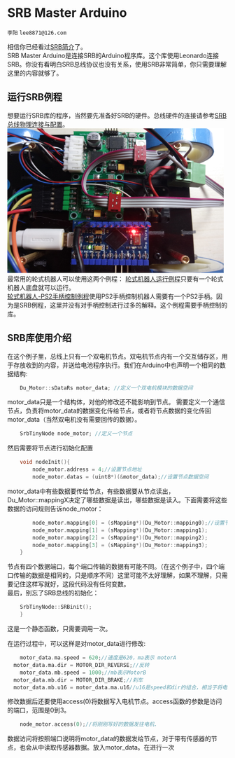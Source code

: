 # SRB Master Arduino
`李阳` `lee8871@126.com`</br>

相信你已经看过[SRB简介](https://github.com/lee8871/SRB-Introduction)了。</br>
SRB Master Arduino是连接SRB的Arduino程序库。这个库使用Leonardo连接SRB。你没有看明白SRB总线协议也没有关系，使用SRB非常简单，你只需要理解这里的内容就够了。</br>

## 运行SRB例程
想要运行SRB库的程序，当然要先准备好SRB的硬件。总线硬件的连接请参考[SRB总线物理连接与配置](SRB连线与配置.md)。</br>
<img src="Image\finish.jpg"  height="330" width="495"></br>
最常用的轮式机器人可以使用这两个例程：
[轮式机器人运行例程](https://github.com/lee8871/SRB-master-arduino/blob/master/examples/SRB-Wheel-Robot/SRB-Wheel-Robot.ino)只要有一个轮式机器人底盘就可以运行。</br>
[轮式机器人-PS2手柄控制例程](https://github.com/lee8871/SRB-master-arduino/blob/master/examples/SRB-WRobot-Joy/SRB-WRobot-Joy.ino)使用PS2手柄控制机器人需要有一个PS2手柄。因为是SRB例程，这里并没有对手柄控制进行过多的解释。这个例程需要手柄控制的库。</br>

## SRB库使用介绍
在这个例子里，总线上只有一个双电机节点。双电机节点内有一个交互储存区，用于存放收到的内容，并送给电池程序执行。我们在Arduino中也声明一个相同的数据结构:
```c++
	Du_Motor::sDataRs motor_data; //定义一个双电机模块的数据空间
  ```
motor_data只是一个结构体，对他的修改还不能影响到节点。
需要定义一个通信节点，负责将motor_data的数据变化传给节点，或者将节点数据的变化传回 motor_data（当然双电机没有需要回传的数据）。

```c++
	SrbTinyNode node_motor; //定义一个节点
  ```
然后需要将节点进行初始化配置
```c++
	void nodeInit(){
	    node_motor.address = 4;//设置节点地址
	    node_motor.datas = (uint8*)(&motor_data);//设置节点数据空间
  ```
motor_data中有些数据要传给节点，有些数据要从节点读出，Du_Motor::mappingX决定了哪些数据是读出，哪些数据是读入。下面需要将这些数据的访问规则告诉node_motor：
```c++
	    node_motor.mapping[0] = (sMapping*)(Du_Motor::mapping0);//设置节点访问映射表
	    node_motor.mapping[1] = (sMapping*)(Du_Motor::mapping1);
	    node_motor.mapping[2] = (sMapping*)(Du_Motor::mapping2);
	    node_motor.mapping[3] = (sMapping*)(Du_Motor::mapping3);
	}
```
节点有四个数据端口，每个端口传输的数据有可能不同。（在这个例子中，四个端口传输的数据是相同的，只是顺序不同）这里可能不太好理解，如果不理解，只需要记住这样写就好，这段代码没有任何变数。</br>
最后，别忘了SRB总线的初始化：</br>
```c++
    SrbTinyNode::SRBinit();
	}
```
这是一个静态函数，只需要调用一次。


在运行过程中，可以这样是对motor_data进行修改:
```c++
	motor_data.ma.speed = 620;//速度是620，ma表示 motorA
  motor_data.ma.dir = MOTOR_DIR_REVERSE;//反转
	motor_data.mb.speed = 1000;//mb表示MotorB
  motor_data.mb.dir = MOTOR_DIR_BRAKE;//刹车
  motor_data.mb.u16 = motor_data.ma.u16//u16是speed和dir的组合，相当于将电机A的状态复制给B
  ```
修改数据后还要使用access(0)将数据写入电机节点。access函数的参数是访问的端口，范围是0到3。</br>
```c++
	node_motor.access(0);//将刚刚写好的数据发往电机.
```
数据访问将按照端口说明将motor_data的数据发给节点，对于带有传感器的节点，也会从中读取传感器数据。放入motor_data。在进行一次</br>
